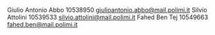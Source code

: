 
Giulio Antonio Abbo 10538950 giulioantonio.abbo@mail.polimi.it
Silvio Attolini 10539533 silvio.attolini@mail.polimi.it
Fahed Ben Tej 10549663 fahed.ben@mail.polimi.it
